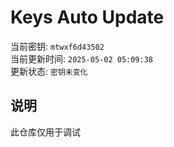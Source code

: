 # Keys Auto Update

当前密钥: `mtwxf6d43502`  
当前更新时间: `2025-05-02 05:09:38`   
更新状态: `密钥未变化`  
  
## 说明
此仓库仅用于调试 
